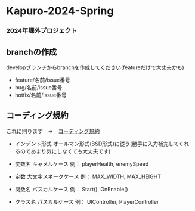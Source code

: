 # Kapuro-2024-Spring

### 2024年課外プロジェクト

## branchの作成

developブランチからbranchを作成してください(featureだけで大丈夫かも)

- feature/名前/issue番号
- bug/名前/issue番号
- hotfix/名前/issue番号

## コーディング規約

これに則ります　→　[コーディング規約](https://blog.unity.com/ja/engine-platform/clean-up-your-code-how-to-create-your-own-c-code-style)

- インデント形式
  オールマン形式(BSD形式)に従う(勝手に入力補完してくれるのであまり気にしなくても大丈夫です)

- 変数名
  キャメルケース
  例：
  playerHealth,
  enemySpeed

- 定数
  大文字スネークケース
  例：
  MAX_WIDTH,
  MAX_HEIGHT

- 関数名
  パスカルケース
  例：
  Start(),
  OnEnable()

- クラス名
  パスカルケース
  例：
  UIController,
  PlayerController
